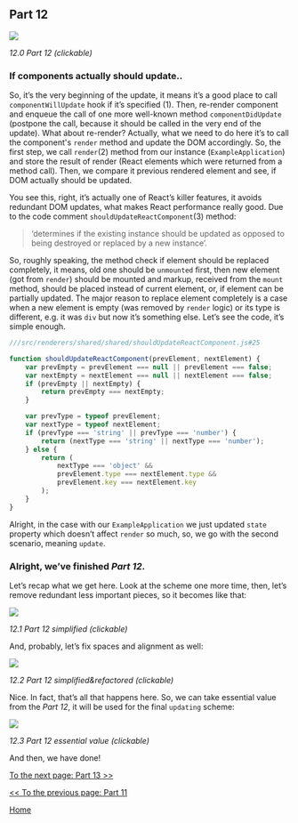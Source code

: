 ## Part 12

[![](https://rawgit.com/Bogdan-Lyashenko/Under-the-hood-ReactJS/master/stack/images/12/part-12.svg)](https://rawgit.com/Bogdan-Lyashenko/Under-the-hood-ReactJS/master/stack/images/12/part-12.svg)

<em>12.0 Part 12 (clickable)</em>

### If components actually should update..

So, it’s the very beginning of the update, it means it’s a good place to call `componentWillUpdate` hook if it’s specified (1). Then, re-render component and enqueue the call of one more well-known method `componentDidUpdate` (postpone the call, because it should be called in the very end of the update).
What about re-render? Actually, what we need to do here it’s to call the component's `render` method and update the DOM accordingly. So, the first step, we call `render`(2) method from our instance (`ExampleApplication`) and store the result of render (React elements which were returned from a method call). Then, we compare it previous rendered element and see, if DOM actually should be updated.

You see this, right, it’s actually one of React’s killer features, it avoids redundant DOM updates, what makes React performance really good.
Due to the code comment `shouldUpdateReactComponent`(3)  method:
> ‘determines if the existing instance should be updated as opposed to being destroyed or replaced by a new instance’.

So, roughly speaking, the method check if element should be replaced completely, it means, old one should be `unmounted` first, then new element (got from `render`) should be mounted and markup, received from the `mount` method,  should be placed instead of current element, or, if element can be partially updated. The major reason to replace element completely is a case when a new element is empty (was removed by `render` logic) or its type is different, e.g. it was `div` but now it’s something else. Let’s see the code, it’s simple enough.

```javascript
///src/renderers/shared/shared/shouldUpdateReactComponent.js#25

function shouldUpdateReactComponent(prevElement, nextElement) {
    var prevEmpty = prevElement === null || prevElement === false;
    var nextEmpty = nextElement === null || nextElement === false;
    if (prevEmpty || nextEmpty) {
        return prevEmpty === nextEmpty;
    }

    var prevType = typeof prevElement;
    var nextType = typeof nextElement;
    if (prevType === 'string' || prevType === 'number') {
        return (nextType === 'string' || nextType === 'number');
    } else {
        return (
            nextType === 'object' &&
            prevElement.type === nextElement.type &&
            prevElement.key === nextElement.key
        );
    }
}
```

Alright, in the case with our `ExampleApplication` we just updated `state` property which doesn’t affect `render` so much, so, we go with the second scenario, meaning `update`.

### Alright, we’ve finished *Part 12*.

Let’s recap what we get here. Look at the scheme one more time, then, let’s remove redundant less important pieces, so it becomes like that:

[![](https://rawgit.com/Bogdan-Lyashenko/Under-the-hood-ReactJS/master/stack/images/12/part-12-A.svg)](https://rawgit.com/Bogdan-Lyashenko/Under-the-hood-ReactJS/master/stack/images/12/part-12-A.svg)

<em>12.1 Part 12 simplified (clickable)</em>

And, probably, let’s fix spaces and alignment as well:

[![](https://rawgit.com/Bogdan-Lyashenko/Under-the-hood-ReactJS/master/stack/images/12/part-12-B.svg)](https://rawgit.com/Bogdan-Lyashenko/Under-the-hood-ReactJS/master/stack/images/12/part-12-B.svg)

<em>12.2 Part 12 simplified&refactored (clickable)</em>

Nice. In fact, that’s all that happens here. So, we can take essential value from the *Part 12*, it will be used for the final `updating` scheme:

[![](https://rawgit.com/Bogdan-Lyashenko/Under-the-hood-ReactJS/master/stack/images/12/part-12-C.svg)](https://rawgit.com/Bogdan-Lyashenko/Under-the-hood-ReactJS/master/stack/images/12/part-12-C.svg)

<em>12.3 Part 12 essential value (clickable)</em>

And then, we have done!


[To the next page: Part 13 >>](./Part-13.md)

[<< To the previous page: Part 11](./Part-11.md)


[Home](../../README.md)
